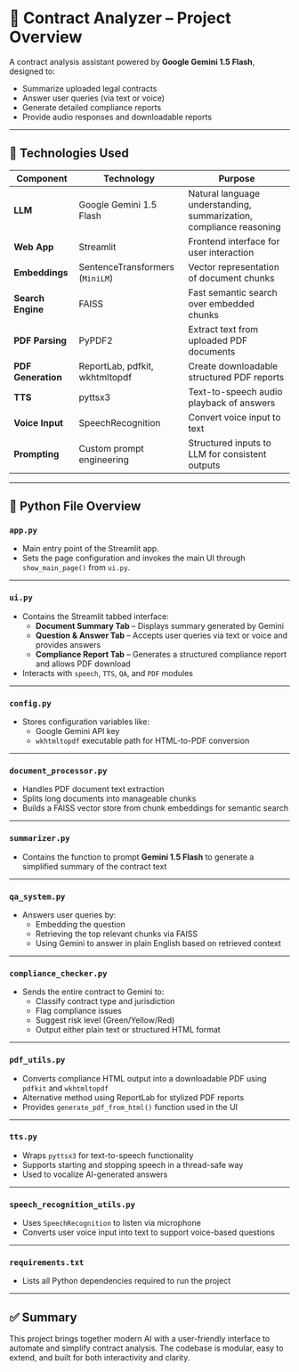 # 📄 Contract Analyzer – Project Overview

A contract analysis assistant powered by **Google Gemini 1.5 Flash**, designed to:
- Summarize uploaded legal contracts
- Answer user queries (via text or voice)
- Generate detailed compliance reports
- Provide audio responses and downloadable reports

---

## 🧠 Technologies Used

| Component          | Technology                        | Purpose |
|-------------------|------------------------------------|---------|
| **LLM**           | Google Gemini 1.5 Flash            | Natural language understanding, summarization, compliance reasoning |
| **Web App**       | Streamlit                          | Frontend interface for user interaction |
| **Embeddings**    | SentenceTransformers (`MiniLM`)    | Vector representation of document chunks |
| **Search Engine** | FAISS                              | Fast semantic search over embedded chunks |
| **PDF Parsing**   | PyPDF2                             | Extract text from uploaded PDF documents |
| **PDF Generation**| ReportLab, pdfkit, wkhtmltopdf     | Create downloadable structured PDF reports |
| **TTS**           | pyttsx3                            | Text-to-speech audio playback of answers |
| **Voice Input**   | SpeechRecognition                  | Convert voice input to text |
| **Prompting**     | Custom prompt engineering           | Structured inputs to LLM for consistent outputs |

---

## 📁 Python File Overview

### `app.py`
- Main entry point of the Streamlit app.
- Sets the page configuration and invokes the main UI through `show_main_page()` from `ui.py`.

---

### `ui.py`
- Contains the Streamlit tabbed interface:
  - **Document Summary Tab** – Displays summary generated by Gemini
  - **Question & Answer Tab** – Accepts user queries via text or voice and provides answers
  - **Compliance Report Tab** – Generates a structured compliance report and allows PDF download
- Interacts with `speech`, `TTS`, `QA`, and `PDF` modules

---

### `config.py`
- Stores configuration variables like:
  - Google Gemini API key
  - `wkhtmltopdf` executable path for HTML-to-PDF conversion

---

### `document_processor.py`
- Handles PDF document text extraction
- Splits long documents into manageable chunks
- Builds a FAISS vector store from chunk embeddings for semantic search

---

### `summarizer.py`
- Contains the function to prompt **Gemini 1.5 Flash** to generate a simplified summary of the contract text

---

### `qa_system.py`
- Answers user queries by:
  - Embedding the question
  - Retrieving the top relevant chunks via FAISS
  - Using Gemini to answer in plain English based on retrieved context

---

### `compliance_checker.py`
- Sends the entire contract to Gemini to:
  - Classify contract type and jurisdiction
  - Flag compliance issues
  - Suggest risk level (Green/Yellow/Red)
  - Output either plain text or structured HTML format

---

### `pdf_utils.py`
- Converts compliance HTML output into a downloadable PDF using `pdfkit` and `wkhtmltopdf`
- Alternative method using ReportLab for stylized PDF reports
- Provides `generate_pdf_from_html()` function used in the UI

---

### `tts.py`
- Wraps `pyttsx3` for text-to-speech functionality
- Supports starting and stopping speech in a thread-safe way
- Used to vocalize AI-generated answers

---

### `speech_recognition_utils.py`
- Uses `SpeechRecognition` to listen via microphone
- Converts user voice input into text to support voice-based questions

---

### `requirements.txt`
- Lists all Python dependencies required to run the project

---

## ✅ Summary

This project brings together modern AI with a user-friendly interface to automate and simplify contract analysis. The codebase is modular, easy to extend, and built for both interactivity and clarity.


